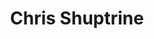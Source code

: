 ---
layout: author_page
title: "Chris Shuptrine"
sub_title: "About the Author"
image: "/assets/images/important/author-photo.webp"
primary_author:
bio: |
  Chris is the founder of Discoverable Marketing. He has 15 years experience growing early-stage SaaS companies, including Fiksu, which he helped take from pre-revenue to $100M in revenue, and Kevel, where he joined as the first marketing hire and helped with a 6x revenue growth, 10x growth in employees, and three rounds of funding.
---